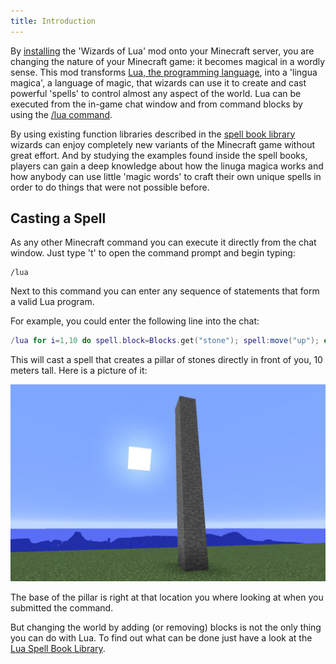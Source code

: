 ```yaml
---
title: Introduction
---
```

By [installing](/installation.html) the 'Wizards of Lua' mod
onto your Minecraft server, you are changing the nature of your Minecraft
game: it becomes magical in a wordly sense.
This mod transforms [Lua, the programming language](https://www.lua.org),
into a 'lingua magica', a language of magic, that wizards can use it to create
and cast powerful 'spells' to control almost any aspect of the world.
Lua can be executed from the in-game chat window and from command blocks by
using the [/lua command](/lua-command.html).

By using existing function libraries described in the [spell book library](/spellbooklibrary.html)
wizards can enjoy completely new variants of the Minecraft game without great effort.
And by studying the examples found inside the spell books,
players can gain a deep knowledge about how the linuga magica works
and how anybody can use little 'magic words' to craft their own unique spells
in order to do things that were not possible before.

## Casting a Spell
As any other Minecraft command you can execute it directly from the chat
window.
Just type 't' to open the command prompt and begin typing:
```
/lua
```

Next to this command you can enter any sequence of statements that form
a valid Lua program.


For example, you could enter the following line into the chat:
```lua
/lua for i=1,10 do spell.block=Blocks.get("stone"); spell:move("up"); end
```
This will cast a spell that creates a pillar of stones directly in front of you,
10 meters tall. Here is a picture of it:

![Pillar of Stone](images/pillar-of-stone.jpg)

The base of the pillar is right at that location you where looking at when you
submitted the command.

But changing the world by adding (or removing) blocks is not the only thing
you can do with Lua.
To find out what can be done just have a look at the [Lua Spell Book Library](spellbooklibrary.md).
